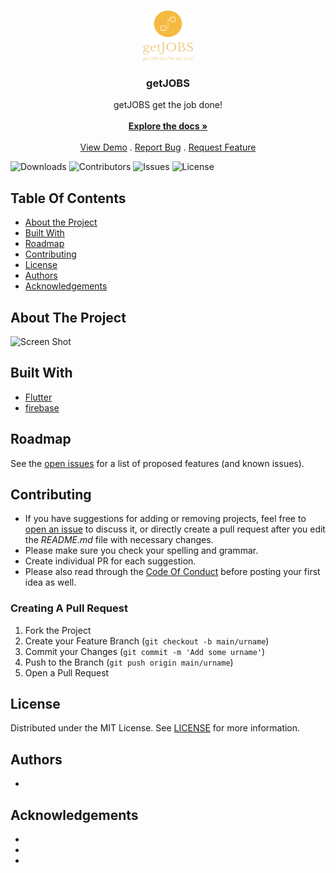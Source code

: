 <br/>
<p align="center">
  <a href="https://github.com/mikias-tulu/freelance_app">
    <img src="assets/images/logo.png" alt="Logo" width="80" height="80">
  </a>

  <h3 align="center">getJOBS </h3>

  <p align="center">
    getJOBS get the job done!
    <br/>
    <br/>
    <a href="https://github.com/mikias-tulu/freelance_app"><strong>Explore the docs »</strong></a>
    <br/>
    <br/>
    <a href="https://github.com/mikias-tulu/freelance_app">View Demo</a>
    .
    <a href="https://github.com/mikias-tulu/freelance_app/issues">Report Bug</a>
    .
    <a href="https://github.com/mikias-tulu/freelance_app/issues">Request Feature</a>
  </p>
</p>

![Downloads](https://img.shields.io/github/downloads/mikias-tulu/freelance_app/total) ![Contributors](https://img.shields.io/github/contributors/mikias-tulu/freelance_app?color=dark-green) ![Issues](https://img.shields.io/github/issues/mikias-tulu/freelance_app) ![License](https://img.shields.io/github/license/mikias-tulu/freelance_app) 

## Table Of Contents

* [About the Project](#about-the-project)
* [Built With](#built-with)
* [Roadmap](#roadmap)
* [Contributing](#contributing)
* [License](#license)
* [Authors](#authors)
* [Acknowledgements](#acknowledgements)

## About The Project

![Screen Shot](images/screenshot.png)


## Built With



* [Flutter](flutter.dev)
* [firebase](firebase.com)

## Roadmap

See the [open issues](https://github.com/mikias-tulu/freelance_app/issues) for a list of proposed features (and known issues).

## Contributing

* If you have suggestions for adding or removing projects, feel free to [open an issue](https://github.com/mikias-tulu/freelance_app/issues/new) to discuss it, or directly create a pull request after you edit the *README.md* file with necessary changes.
* Please make sure you check your spelling and grammar.
* Create individual PR for each suggestion.
* Please also read through the [Code Of Conduct](https://github.com/mikias-tulu/freelance_app/blob/main/CODE_OF_CONDUCT.md) before posting your first idea as well.

### Creating A Pull Request

1. Fork the Project
2. Create your Feature Branch (`git checkout -b main/urname`)
3. Commit your Changes (`git commit -m 'Add some urname'`)
4. Push to the Branch (`git push origin main/urname`)
5. Open a Pull Request

## License

Distributed under the MIT License. See [LICENSE](https://github.com/mikias-tulu/freelance_app/blob/main/LICENSE.md) for more information.

## Authors

* []() 

## Acknowledgements

* []()
* []()
* []()

